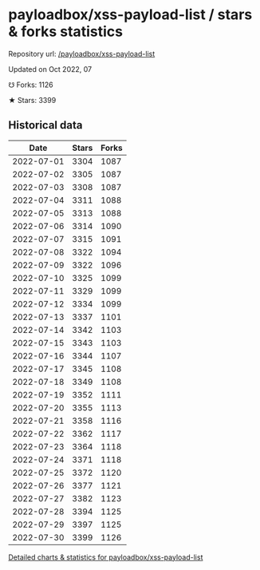 # payloadbox/xss-payload-list / stars & forks statistics

Repository url: [/payloadbox/xss-payload-list](https://github.com/payloadbox/xss-payload-list)

Updated on Oct 2022, 07

☋ Forks: 1126

★ Stars: 3399

## Historical data
| Date | Stars | Forks |
|------|-------|-------|
| 2022-07-01 | 3304 | 1087 | 
| 2022-07-02 | 3305 | 1087 | 
| 2022-07-03 | 3308 | 1087 | 
| 2022-07-04 | 3311 | 1088 | 
| 2022-07-05 | 3313 | 1088 | 
| 2022-07-06 | 3314 | 1090 | 
| 2022-07-07 | 3315 | 1091 | 
| 2022-07-08 | 3322 | 1094 | 
| 2022-07-09 | 3322 | 1096 | 
| 2022-07-10 | 3325 | 1099 | 
| 2022-07-11 | 3329 | 1099 | 
| 2022-07-12 | 3334 | 1099 | 
| 2022-07-13 | 3337 | 1101 | 
| 2022-07-14 | 3342 | 1103 | 
| 2022-07-15 | 3343 | 1103 | 
| 2022-07-16 | 3344 | 1107 | 
| 2022-07-17 | 3345 | 1108 | 
| 2022-07-18 | 3349 | 1108 | 
| 2022-07-19 | 3352 | 1111 | 
| 2022-07-20 | 3355 | 1113 | 
| 2022-07-21 | 3358 | 1116 | 
| 2022-07-22 | 3362 | 1117 | 
| 2022-07-23 | 3364 | 1118 | 
| 2022-07-24 | 3371 | 1118 | 
| 2022-07-25 | 3372 | 1120 | 
| 2022-07-26 | 3377 | 1121 | 
| 2022-07-27 | 3382 | 1123 | 
| 2022-07-28 | 3394 | 1125 | 
| 2022-07-29 | 3397 | 1125 | 
| 2022-07-30 | 3399 | 1126 | 


[Detailed charts & statistics for payloadbox/xss-payload-list](https://reviewgithub.com/rep/payloadbox/xss-payload-list)
